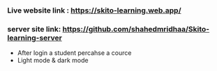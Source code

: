 ### Live website link : https://skito-learning.web.app/
### server site link: https://github.com/shahedmridhaa/Skito-learning-server

- After login a student percahse a cource
- Light mode & dark mode
